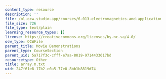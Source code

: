 ```yaml
---
content_type: resource
description: ''
file: /ol-ocw-studio-app/courses/6-013-electromagnetics-and-applications-spring-2009/247f61e817b2c0a577e08bb1b8819d74_array.m.txt
file_size: 726
file_type: text/plain
learning_resource_types: []
license: https://creativecommons.org/licenses/by-nc-sa/4.0/
ocw_type: OCWFile
parent_title: Movie Demonstrations
parent_type: CourseSection
parent_uid: 5a717f3c-cfff-e7aa-8019-9714433617bd
resourcetype: Other
title: array.m.txt
uid: 247f61e8-17b2-c0a5-77e0-8bb1b8819d74
---
```

